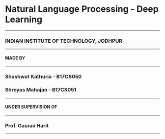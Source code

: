 # Natural Language Processing - Deep Learning
-----------------------------

### INDIAN INSTITUTE OF TECHNOLOGY, JODHPUR

-----------------------------
#### MADE BY
-----------------------------

### Shashwat Kathuria - B17CS050
### Shreyas Mahajan   - B17CS051

-----------------------------
#### UNDER SUPERVISION OF
-----------------------------

### Prof. Gaurav Harit

------------------------------
